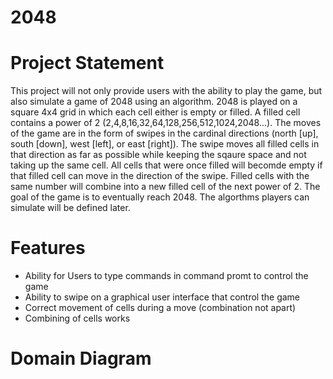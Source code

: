 # 2048

# Project Statement
This project will not only provide users with the ability to play the game, but also simulate a game of 2048 using an algorithm.  2048 is played on a square 4x4 grid in which each cell either is empty or filled.  A filled cell contains a power of 2 (2,4,8,16,32,64,128,256,512,1024,2048...).  The moves of the game are in the form of swipes in the cardinal directions (north [up], south [down], west [left], or east [right]).  The swipe moves all filled cells in that direction as far as possible while keeping the sqaure space and not taking up the same cell.  All cells that were once filled will becomde empty if that filled cell can move in the direction of the swipe.  Filled cells with the same number will combine into a new filled cell of the next power of 2.  The goal of the game is to eventually reach 2048.  The algorthms players can simulate will be defined later.

# Features
- Ability for Users to type commands in command promt to control the game
- Ability to swipe on a graphical user interface that control the game
- Correct movement of cells during a move (combination not apart)
- Combining of cells works

# Domain Diagram
